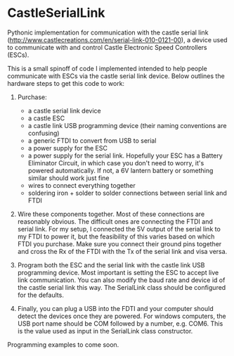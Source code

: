 # CastleSerialLink
Pythonic implementation for communication with the castle serial link (http://www.castlecreations.com/en/serial-link-010-0121-00), a device used to communicate with and control Castle Electronic Speed Controllers (ESCs).

This is a small spinoff of code I implemented intended to help people communicate with ESCs via the castle serial link device. Below outlines the hardware steps to get this code to work:

1. Purchase:
   * a castle serial link device
   * a castle ESC
   * a castle link USB programming device (their naming conventions are confusing)
   * a generic FTDI to convert from USB to serial
   * a power supply for the ESC
   * a power supply for the serial link. Hopefully your ESC has a Battery Eliminator Circuit, in which case you don't need to worry, it's powered automatically. If not, a 6V lantern battery or something similar should work just fine
   * wires to connect everything together
   * soldering iron + solder to solder connections between serial link and FTDI
  
2. Wire these components together. Most of these connections are reasonably obvious. The difficult ones are connecting the FTDI and serial link. For my setup, I connected the 5V output of the serial link to my FTDI to power it, but the feasibility of this varies based on which FTDI you purchase. Make sure you connect their ground pins together and cross the Rx of the FTDI with the Tx of the serial link and visa versa.

3. Program both the ESC and the serial link with the castle link USB programming device. Most important is setting the ESC to accept live link communication. You can also modify the baud rate and device id of the castle serial link this way. The SerialLink class should be configured for the defaults.

4. Finally, you can plug a USB into the FDTI and your computer should detect the devices once they are powered. For windows computers, the USB port name should be COM followed by a number, e.g. COM6. This is the value used as input in the SerialLink class constructor.

Programming examples to come soon.
